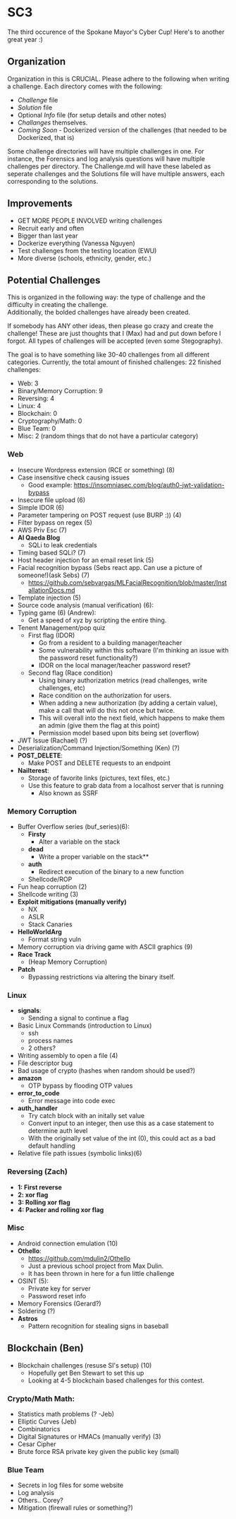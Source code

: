 # SC3
The third occurence of the Spokane Mayor's Cyber Cup! Here's to another great year :)  
  
## Organization 
Organization in this is CRUCIAL. Please adhere to the following when writing a challenge. Each directory comes with the following: 
- *Challenge* file
- *Solution* file
- Optional *Info* file (for setup details and other notes) 
- *Challanges* themselves. 
- *Coming Soon* - Dockerized version of the challenges (that needed to be Dockerized, that is) 

Some challenge directories will have multiple challenges in one. For instance, the Forensics and log analysis questions will have multiple challenges per directory. The Challenge.md will have these labeled as seperate challenges and the Solutions file will have multiple answers, each corresponding to the solutions.    


## Improvements 
- GET MORE PEOPLE INVOLVED writing challenges
- Recruit early and often 
- Bigger than last year 
- Dockerize everything (Vanessa Nguyen) 
- Test challenges from the testing location (EWU) 
- More diverse (schools, ethnicity, gender, etc.) 

## Potential Challenges 
This is organized in the following way: the type of challenge and the difficulty in creating the challenge.   
Additionally, the bolded challenges have already been created.   
  
If somebody has ANY other ideas, then please go crazy and create the challenge! These are just thoughts that I (Max) had and put down before I forgot. All types of challenges will be accepted (even some Stegography). 
  
The goal is to have something like 30-40 challenges from all different categories. Currently, the total amount of finished challenges: 22 finished challenges: 
- Web: 3
- Binary/Memory Corruption: 9
- Reversing: 4
- Linux: 4
- Blockchain: 0 
- Cryptography/Math: 0
- Blue Team: 0 
- Misc: 2 (random things that do not have a particular category) 



### Web 
- Insecure Wordpress extension (RCE or something) (8)
- Case insensitive check causing issues 
	- Good example: https://insomniasec.com/blog/auth0-jwt-validation-bypass
- Insecure file upload (6)
- Simple IDOR (6)
- Parameter tampering on POST request (use BURP :)) (4)
- Filter bypass on regex (5)
- AWS Priv Esc (7)
- **Al Qaeda Blog**
	- SQLi to leak credentials 
- Timing based SQLi? (7) 
- Host header injection for an email reset link (5)
- Facial recognition bypass (Sebs react app. Can use a picture of someone!)(ask Sebs) (7)
	- https://github.com/sebvargas/MLFacialRecognition/blob/master/InstallationDocs.md
- Template injection (5)
- Source code analysis (manual verification) (6):
- Typing game (6) (Andrew): 
	- Get a speed of xyz by scripting the entire thing.
- Tenent Management/pop quiz
	- First flag (IDOR) 
		- Go from a resident to a building manager/teacher
		- Some vulnerability within this software (I'm thinking an issue with the password reset functionality?) 
		- IDOR on the local manager/teacher password reset? 
	- Second flag (Race condition) 
		- Using binary authorization metrics (read challenges, write challenges, etc) 
		- Race condition on the authorization for users. 
		- When adding a new authorization (by adding a certain value), make a call that will do this not once but twice.
		- This will overall into the next field, which happens to make them an admin (give them the flag at this point) 
		- Permission model based upon bits being set (overflow)
- JWT Issue (Rachael) (?)
- Deserialization/Command Injection/Something (Ken) (?)
- **POST_DELETE**: 
	- Make POST and DELETE requests to an endpoint
- **Nailterest**:
	- Storage of favorite links (pictures, text files, etc.)
	- Use this feature to grab data from a localhost server that is running
		- Also known as SSRF
		
### Memory Corruption
- Buffer Overflow series (buf_series)(6): 
	- **Firsty**
		- Alter a variable on the stack
	- **dead** 
		- Write a proper variable on the stack**
	- **auth** 
		- Redirect execution of the binary to a new function
	- Shellcode/ROP
- Fun heap corruption (2)
- Shellcode writing (3)
- **Exploit mitigations (manually verify)**
	- NX 
	- ASLR 
	- Stack Canaries
- **HelloWorldArg** 
	- Format string vuln 
- Memory corruption via driving game with ASCII graphics  (9) 
- **Race Track** 
	- (Heap Memory Corruption)
- **Patch**
	- Bypassing restrictions via altering the binary itself.
### Linux
- **signals**: 
	- Sending a signal to continue a flag 
- Basic Linux Commands (introduction to Linux) 
	- ssh 
	- process names 
	- 2 others? 
- Writing assembly to open a file (4) 
- File descriptor bug
- Bad usage of crypto (hashes when random should be used?) 
- **amazon** 
	- OTP bypass by flooding OTP values
- **error_to_code** 
	- Error message into code exec
- **auth_handler** 
  - Try catch block with an initally set value
  - Convert input to an integer, then use this as a case statement to determine auth level
  - With the originally set value of the int (0), this could act as a bad default handling
- Relative file path issues (symbolic links)(6)

### Reversing (Zach) 
- **1: First reverse**
- **2: xor flag**
- **3: Rolling xor flag**
- **4: Packer and rolling xor flag**

### Misc
- Android connection emulation (10)
- **Othello**:
	- https://github.com/mdulin2/Othello
	- Just a previous school project from Max Dulin. 
	- It has been thrown in here for a fun little challenge
- OSINT (5):
	- Private key for server 
	- Password reset info
- Memory Forensics (Gerard?) 
- Soldering (?) 
- **Astros** 
	- Pattern recognition for stealing signs in baseball

## Blockchain (Ben) 
- Blockchain challenges (resuse SI's setup) (10)
	- Hopefully get Ben Stewart to set this up
	- Looking at 4-5 blockchain based challenges for this contest. 
	
### Crypto/Math Math: 
- Statistics math problems (? -Jeb)
- Elliptic Curves (Jeb) 
- Combinatorics
- Digital Signatures or HMACs (manually verify) (3)
- Cesar Cipher 
- Brute force RSA private key given the public key (small) 


### Blue Team 
- Secrets in log files for some website 
- Log analysis 
- Others.. Corey? 
- Mitigation (firewall rules or something?) 
